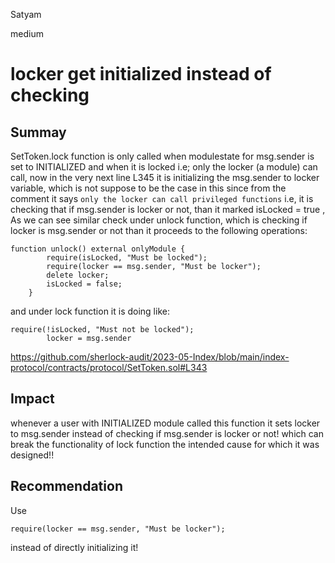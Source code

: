 Satyam

medium

# locker get initialized instead of checking

## Summay
 SetToken.lock function is only called when  modulestate for msg.sender is set to INITIALIZED and when it is locked i.e; only the locker (a module) can call, now in the very next line L345 it is initializing the msg.sender to locker variable, which is not suppose to be the case in this since from the comment it says ```only the locker can call privileged functions``` i.e, it is checking that if msg.sender is locker or not, than it marked isLocked = true , As we can see similar check under unlock function, which is checking if locker is msg.sender or not than it proceeds to the following operations:
```solidity
function unlock() external onlyModule {
        require(isLocked, "Must be locked");
        require(locker == msg.sender, "Must be locker");
        delete locker;
        isLocked = false;
    }
```
and under lock function it is doing like: 
``` solidity
require(!isLocked, "Must not be locked");
        locker = msg.sender
```
https://github.com/sherlock-audit/2023-05-Index/blob/main/index-protocol/contracts/protocol/SetToken.sol#L343

## Impact
whenever a user with INITIALIZED module called this function it sets locker to msg.sender instead of checking if msg.sender is locker or not! which can break the functionality of lock function the intended cause for which it was designed!!

## Recommendation
Use  
```solidity 
require(locker == msg.sender, "Must be locker");
``` 
instead of directly initializing it!

